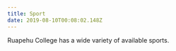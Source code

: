 ```yaml
---
title: Sport
date: 2019-08-10T00:08:02.148Z
---
```

Ruapehu College has a wide variety of available sports.
